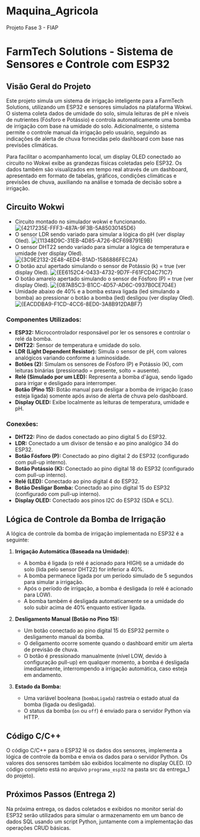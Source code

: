 # Maquina_Agricola
 Projeto Fase 3 - FIAP
 # FarmTech Solutions - Sistema de Sensores e Controle com ESP32

## Visão Geral do Projeto

Este projeto simula um sistema de irrigação inteligente para a FarmTech Solutions, utilizando um ESP32 e sensores simulados na plataforma Wokwi. O sistema coleta dados de umidade do solo, simula leituras de pH e níveis de nutrientes (Fósforo e Potássio) e controla automaticamente uma bomba de irrigação com base na umidade do solo. Adicionalmente, o sistema permite o controle manual da irrigação pelo usuário, seguindo as indicações de alerta de chuva fornecidas pelo dashboard com base nas previsões climáticas.

Para facilitar o acompanhamento local, um display OLED conectado ao circuito no Wokwi exibe as grandezas físicas coletadas pelo ESP32. Os dados também são visualizados em tempo real através de um dashboard, apresentado em formato de tabelas, gráficos, condições climáticas e previsões de chuva, auxiliando na análise e tomada de decisão sobre a irrigação.

## Circuito Wokwi
* Circuito montado no simulador wokwi e funcionando.
![{4217235E-FFF3-487A-9F3B-5A85030145D6}](https://github.com/user-attachments/assets/0997e5f3-63be-4ba2-af87-7304838a6367)
* O sensor LDR sendo variado para simular a lógica do pH (ver display Oled).
![{11348D9C-31EB-4D85-A726-8CF698791E9B}](https://github.com/user-attachments/assets/c918b9b5-cff2-4a4b-98a4-f91859953572)
* O sensor DHT22 sendo variado para simular a lógica de temperatura e umidade (ver display Oled).
![{3C9E2132-2E48-4ED4-B1AD-1586886FEC2A}](https://github.com/user-attachments/assets/73d38647-ca94-4695-a5a5-ecff9594e71f)
* O botão azul apertado simulando o sensor de Potássio (k) = true (ver display Oled).
![{EE6152C4-0433-4732-9D7F-F61FCD4C71C7}](https://github.com/user-attachments/assets/f2897d8a-19a8-4ecf-a9e3-49c5c1c81269)
* O botão amarelo apertado simulando o sensor de Fósforo (P) = true (ver display Oled).
![{087AB5C3-B1CC-4D57-AD6C-0937B0CE704E}](https://github.com/user-attachments/assets/ce4708d8-ca46-44ff-8daf-0b808e03fd51)
* Umidade abaixo de 40% e a bomba estava ligada (led simulando a bomba) ao pressionar o botão a bomba (led) desligou (ver display Oled).
![{EACDDBA9-F1CD-4CC6-8ED0-3A8B912DABF7}](https://github.com/user-attachments/assets/d0341cae-5fb9-4de8-9547-e2fb6e5e3c51)

### Componentes Utilizados:

* **ESP32:** Microcontrolador responsável por ler os sensores e controlar o relé da bomba.
* **DHT22:** Sensor de temperatura e umidade do solo.
* **LDR (Light Dependent Resistor):** Simula o sensor de pH, com valores analógicos variando conforme a luminosidade.
* **Botões (2):** Simulam os sensores de Fósforo (P) e Potássio (K), com leituras binárias (pressionado = presente, solto = ausente).
* **Relé (Simulado por um LED):** Representa a bomba d'água, sendo ligado para irrigar e desligado para interromper.
* **Botão (Pino 15):** Botão manual para desligar a bomba de irrigação (caso esteja ligada) somente após aviso de alerta de chuva pelo dashboard.
* **Display OLED:** Exibe localmente as leituras de temperatura, umidade e pH.

### Conexões:

* **DHT22:** Pino de dados conectado ao pino digital 5 do ESP32.
* **LDR:** Conectado a um divisor de tensão e ao pino analógico 34 do ESP32.
* **Botão Fósforo (P):** Conectado ao pino digital 2 do ESP32 (configurado com pull-up interno).
* **Botão Potássio (K):** Conectado ao pino digital 18 do ESP32 (configurado com pull-up interno).
* **Relé (LED):** Conectado ao pino digital 4 do ESP32.
* **Botão Desligar Bomba:** Conectado ao pino digital 15 do ESP32 (configurado com pull-up interno).
* **Display OLED:** Conectado aos pinos I2C do ESP32 (SDA e SCL).

## Lógica de Controle da Bomba de Irrigação

A lógica de controle da bomba de irrigação implementada no ESP32 é a seguinte:

1.  **Irrigação Automática (Baseada na Umidade):**
    * A bomba é ligada (o relé é acionado para HIGH) se a umidade do solo (lida pelo sensor DHT22) for inferior a 40%.
    * A bomba permanece ligada por um período simulado de 5 segundos para simular a irrigação.
    * Após o período de irrigação, a bomba é desligada (o relé é acionado para LOW).
    * A bomba também é desligada automaticamente se a umidade do solo subir acima de 40% enquanto estiver ligada.

2.  **Desligamento Manual (Botão no Pino 15):**
    * Um botão conectado ao pino digital 15 do ESP32 permite o desligamento manual da bomba.
    * O deligamento ocorre somente quando o dashboard emitir um alerta de previsão de chuva.
    * O botão é pressionado manualmente (nível LOW, devido à configuração pull-up) em qualquer momento, a bomba é desligada imediatamente, interrompendo a irrigação automática, caso esteja em andamento.

3.  **Estado da Bomba:**
    * Uma variável booleana (`bombaLigada`) rastreia o estado atual da bomba (ligada ou desligada).
    * O status da bomba (`on` ou `off`) é enviado para o servidor Python via HTTP.

## Código C/C++

O código C/C++ para o ESP32 lê os dados dos sensores, implementa a lógica de controle da bomba e envia os dados para o servidor Python. Os valores dos sensores também são exibidos localmente no display OLED. (O código completo está no arquivo `programa_esp32` na pasta src da entrega_1 do projeto).

## Próximos Passos (Entrega 2)

Na próxima entrega, os dados coletados e exibidos no monitor serial do ESP32 serão utilizados para simular o armazenamento em um banco de dados SQL usando um script Python, juntamente com a implementação das operações CRUD básicas.
